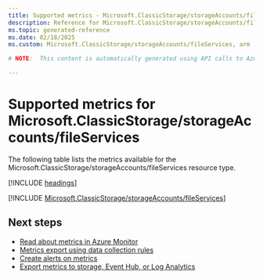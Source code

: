 ```yaml
---
title: Supported metrics - Microsoft.ClassicStorage/storageAccounts/fileServices
description: Reference for Microsoft.ClassicStorage/storageAccounts/fileServices metrics in Azure Monitor.
ms.topic: generated-reference
ms.date: 02/18/2025
ms.custom: Microsoft.ClassicStorage/storageAccounts/fileServices, arm

# NOTE:  This content is automatically generated using API calls to Azure. Any edits made on these files will be overwritten in the next run of the script. 

---
```


  
# Supported metrics for Microsoft.ClassicStorage/storageAccounts/fileServices
  
The following table lists the metrics available for the Microsoft.ClassicStorage/storageAccounts/fileServices resource type.  
  
  
[!INCLUDE [headings](~/reusable-content/ce-skilling/azure/includes/azure-monitor/reference/metrics/metrics-headings.md)]  
  
 

[!INCLUDE [Microsoft.ClassicStorage/storageAccounts/fileServices](~/reusable-content/ce-skilling/azure/includes/azure-monitor/reference/metrics/microsoft-classicstorage-storageaccounts-fileservices-metrics-include.md)]  



## Next steps

- [Read about metrics in Azure Monitor](/azure/azure-monitor/data-platform)
- [Metrics export using data collection rules](/azure/azure-monitor/essentials/data-collection-metrics)
- [Create alerts on metrics](/azure/azure-monitor/alerts/alerts-overview)
- [Export metrics to storage, Event Hub, or Log Analytics](/azure/azure-monitor/essentials/platform-logs-overview)
